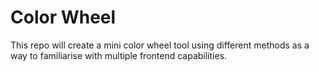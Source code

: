 # Color Wheel
This repo will create a mini color wheel tool using different methods as a way to familiarise with multiple frontend capabilities.
